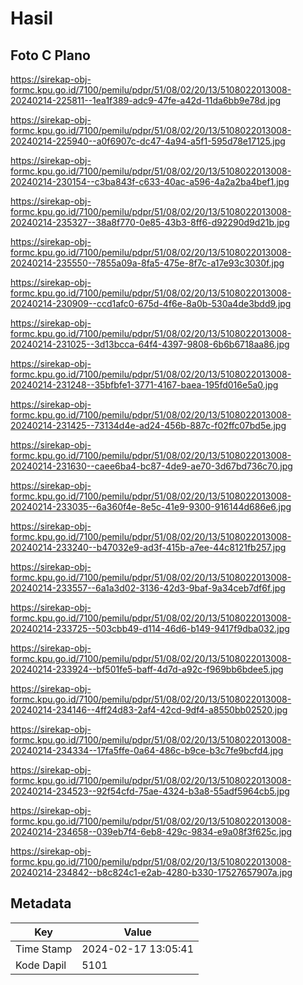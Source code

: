 # Hasil

## Foto C Plano

https://sirekap-obj-formc.kpu.go.id/7100/pemilu/pdpr/51/08/02/20/13/5108022013008-20240214-225811--1ea1f389-adc9-47fe-a42d-11da6bb9e78d.jpg

https://sirekap-obj-formc.kpu.go.id/7100/pemilu/pdpr/51/08/02/20/13/5108022013008-20240214-225940--a0f6907c-dc47-4a94-a5f1-595d78e17125.jpg

https://sirekap-obj-formc.kpu.go.id/7100/pemilu/pdpr/51/08/02/20/13/5108022013008-20240214-230154--c3ba843f-c633-40ac-a596-4a2a2ba4bef1.jpg

https://sirekap-obj-formc.kpu.go.id/7100/pemilu/pdpr/51/08/02/20/13/5108022013008-20240214-235327--38a8f770-0e85-43b3-8ff6-d92290d9d21b.jpg

https://sirekap-obj-formc.kpu.go.id/7100/pemilu/pdpr/51/08/02/20/13/5108022013008-20240214-235550--7855a09a-8fa5-475e-8f7c-a17e93c3030f.jpg

https://sirekap-obj-formc.kpu.go.id/7100/pemilu/pdpr/51/08/02/20/13/5108022013008-20240214-230909--ccd1afc0-675d-4f6e-8a0b-530a4de3bdd9.jpg

https://sirekap-obj-formc.kpu.go.id/7100/pemilu/pdpr/51/08/02/20/13/5108022013008-20240214-231025--3d13bcca-64f4-4397-9808-6b6b6718aa86.jpg

https://sirekap-obj-formc.kpu.go.id/7100/pemilu/pdpr/51/08/02/20/13/5108022013008-20240214-231248--35bfbfe1-3771-4167-baea-195fd016e5a0.jpg

https://sirekap-obj-formc.kpu.go.id/7100/pemilu/pdpr/51/08/02/20/13/5108022013008-20240214-231425--73134d4e-ad24-456b-887c-f02ffc07bd5e.jpg

https://sirekap-obj-formc.kpu.go.id/7100/pemilu/pdpr/51/08/02/20/13/5108022013008-20240214-231630--caee6ba4-bc87-4de9-ae70-3d67bd736c70.jpg

https://sirekap-obj-formc.kpu.go.id/7100/pemilu/pdpr/51/08/02/20/13/5108022013008-20240214-233035--6a360f4e-8e5c-41e9-9300-916144d686e6.jpg

https://sirekap-obj-formc.kpu.go.id/7100/pemilu/pdpr/51/08/02/20/13/5108022013008-20240214-233240--b47032e9-ad3f-415b-a7ee-44c8121fb257.jpg

https://sirekap-obj-formc.kpu.go.id/7100/pemilu/pdpr/51/08/02/20/13/5108022013008-20240214-233557--6a1a3d02-3136-42d3-9baf-9a34ceb7df6f.jpg

https://sirekap-obj-formc.kpu.go.id/7100/pemilu/pdpr/51/08/02/20/13/5108022013008-20240214-233725--503cbb49-d114-46d6-b149-9417f9dba032.jpg

https://sirekap-obj-formc.kpu.go.id/7100/pemilu/pdpr/51/08/02/20/13/5108022013008-20240214-233924--bf501fe5-baff-4d7d-a92c-f969bb6bdee5.jpg

https://sirekap-obj-formc.kpu.go.id/7100/pemilu/pdpr/51/08/02/20/13/5108022013008-20240214-234146--4ff24d83-2af4-42cd-9df4-a8550bb02520.jpg

https://sirekap-obj-formc.kpu.go.id/7100/pemilu/pdpr/51/08/02/20/13/5108022013008-20240214-234334--17fa5ffe-0a64-486c-b9ce-b3c7fe9bcfd4.jpg

https://sirekap-obj-formc.kpu.go.id/7100/pemilu/pdpr/51/08/02/20/13/5108022013008-20240214-234523--92f54cfd-75ae-4324-b3a8-55adf5964cb5.jpg

https://sirekap-obj-formc.kpu.go.id/7100/pemilu/pdpr/51/08/02/20/13/5108022013008-20240214-234658--039eb7f4-6eb8-429c-9834-e9a08f3f625c.jpg

https://sirekap-obj-formc.kpu.go.id/7100/pemilu/pdpr/51/08/02/20/13/5108022013008-20240214-234842--b8c824c1-e2ab-4280-b330-17527657907a.jpg


## Metadata

| Key        | Value               |
| ---------- | ------------------- |
| Time Stamp | 2024-02-17 13:05:41 |
| Kode Dapil | 5101                |




